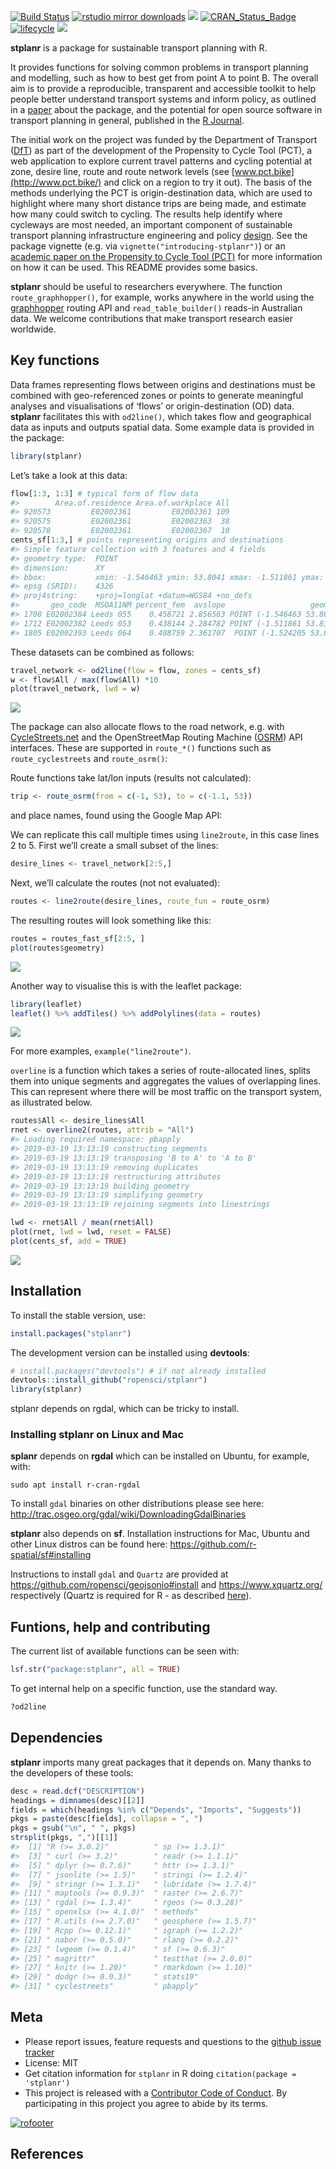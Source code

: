 
<!-- README.md is generated from README.Rmd. Please edit that file -->

[![Build
Status](https://travis-ci.org/ropensci/stplanr.svg?branch=master)](https://travis-ci.org/ropensci/stplanr)
[![rstudio mirror
downloads](http://cranlogs.r-pkg.org/badges/stplanr)](https://github.com/metacran/cranlogs.app)
[![](https://cranlogs.r-pkg.org/badges/grand-total/stplanr)](https://cran.rstudio.com/web/packages/stplanr/index.html)
[![CRAN\_Status\_Badge](http://www.r-pkg.org/badges/version/stplanr)](https://cran.r-project.org/package=stplanr)
[![lifecycle](https://img.shields.io/badge/lifecycle-maturing-blue.svg)](https://www.tidyverse.org/lifecycle/#maturing)
[![](https://badges.ropensci.org/10_status.svg)](https://github.com/ropensci/onboarding/issues/10)

**stplanr** is a package for sustainable transport planning with R.

It provides functions for solving common problems in transport planning
and modelling, such as how to best get from point A to point B. The
overall aim is to provide a reproducible, transparent and accessible
toolkit to help people better understand transport systems and inform
policy, as outlined in a
[paper](https://journal.r-project.org/archive/2018/RJ-2018-053/index.html)
about the package, and the potential for open source software in
transport planning in general, published in the [R
Journal](http://journal.r-project.org/).

The initial work on the project was funded by the Department of
Transport
([DfT](https://www.gov.uk/government/organisations/department-for-transport))
as part of the development of the Propensity to Cycle Tool (PCT), a web
application to explore current travel patterns and cycling potential at
zone, desire line, route and route network levels (see
[www.pct.bike](http://www.pct.bike/) and click on a region to try it
out). The basis of the methods underlying the PCT is origin-destination
data, which are used to highlight where many short distance trips are
being made, and estimate how many could switch to cycling. The results
help identify where cycleways are most needed, an important component of
sustainable transport planning infrastructure engineering and policy
[design](https://www.icevirtuallibrary.com/doi/abs/10.1680/dfct.63495.001).
See the package vignette (e.g. via `vignette("introducing-stplanr")`) or
an [academic paper on the Propensity to Cycle Tool
(PCT)](http://dx.doi.org/10.5198/jtlu.2016.862) for more information on
how it can be used. This README provides some basics.

**stplanr** should be useful to researchers everywhere. The function
`route_graphhopper()`, for example, works anywhere in the world using
the [graphhopper](https://graphhopper.com/) routing API and
`read_table_builder()` reads-in Australian data. We welcome
contributions that make transport research easier worldwide.

## Key functions

Data frames representing flows between origins and destinations must be
combined with geo-referenced zones or points to generate meaningful
analyses and visualisations of ‘flows’ or origin-destination (OD) data.
**stplanr** facilitates this with `od2line()`, which takes flow and
geographical data as inputs and outputs spatial data. Some example data
is provided in the package:

``` r
library(stplanr)
```

Let’s take a look at this data:

``` r
flow[1:3, 1:3] # typical form of flow data
#>        Area.of.residence Area.of.workplace All
#> 920573         E02002361         E02002361 109
#> 920575         E02002361         E02002363  38
#> 920578         E02002361         E02002367  10
cents_sf[1:3,] # points representing origins and destinations
#> Simple feature collection with 3 features and 4 fields
#> geometry type:  POINT
#> dimension:      XY
#> bbox:           xmin: -1.546463 ymin: 53.8041 xmax: -1.511861 ymax: 53.81161
#> epsg (SRID):    4326
#> proj4string:    +proj=longlat +datum=WGS84 +no_defs
#>       geo_code  MSOA11NM percent_fem  avslope                   geometry
#> 1708 E02002384 Leeds 055    0.458721 2.856563 POINT (-1.546463 53.80952)
#> 1712 E02002382 Leeds 053    0.438144 2.284782 POINT (-1.511861 53.81161)
#> 1805 E02002393 Leeds 064    0.408759 2.361707  POINT (-1.524205 53.8041)
```

These datasets can be combined as follows:

``` r
travel_network <- od2line(flow = flow, zones = cents_sf)
w <- flow$All / max(flow$All) *10
plot(travel_network, lwd = w)
```

![](vignettes/README-plot1-1.png)<!-- -->

The package can also allocate flows to the road network, e.g. with
[CycleStreets.net](https://www.cyclestreets.net/api/) and the
OpenStreetMap Routing Machine
([OSRM](https://github.com/Project-OSRM/osrm-backend)) API interfaces.
These are supported in `route_*()` functions such as
`route_cyclestreets` and `route_osrm()`:

Route functions take lat/lon inputs (results not calculated):

``` r
trip <- route_osrm(from = c(-1, 53), to = c(-1.1, 53))
```

and place names, found using the Google Map API:

We can replicate this call multiple times using `line2route`, in this
case lines 2 to 5. First we’ll create a small subset of the lines:

``` r
desire_lines <- travel_network[2:5,]
```

Next, we’ll calculate the routes (not not evaluated):

``` r
routes <- line2route(desire_lines, route_fun = route_osrm)
```

The resulting routes will look something like this:

``` r
routes = routes_fast_sf[2:5, ]
plot(routes$geometry)
```

![](vignettes/README-unnamed-chunk-7-1.png)<!-- -->

Another way to visualise this is with the leaflet package:

``` r
library(leaflet)
leaflet() %>% addTiles() %>% addPolylines(data = routes)
```

![](vignettes/README-unnamed-chunk-8-1.png)<!-- -->

For more examples, `example("line2route")`.

`overline` is a function which takes a series of route-allocated lines,
splits them into unique segments and aggregates the values of
overlapping lines. This can represent where there will be most traffic
on the transport system, as illustrated below.

``` r
routes$All <- desire_lines$All
rnet <- overline2(routes, attrib = "All")
#> Loading required namespace: pbapply
#> 2019-03-19 13:13:19 constructing segments
#> 2019-03-19 13:13:19 transposing 'B to A' to 'A to B'
#> 2019-03-19 13:13:19 removing duplicates
#> 2019-03-19 13:13:19 restructuring attributes
#> 2019-03-19 13:13:19 building geometry
#> 2019-03-19 13:13:19 simplifying geometry
#> 2019-03-19 13:13:19 rejoining segments into linestrings

lwd <- rnet$All / mean(rnet$All)
plot(rnet, lwd = lwd, reset = FALSE)
plot(cents_sf, add = TRUE)
```

![](vignettes/README-rnet-1.png)<!-- -->

## Installation

To install the stable version, use:

``` r
install.packages("stplanr")
```

The development version can be installed using **devtools**:

``` r
# install.packages("devtools") # if not already installed
devtools::install_github("ropensci/stplanr")
library(stplanr)
```

stplanr depends on rgdal, which can be tricky to install.

### Installing stplanr on Linux and Mac

**splanr** depends on **rgdal** which can be installed on Ubuntu, for
example, with:

    sudo apt install r-cran-rgdal

To install `gdal` binaries on other distributions please see here:
<http://trac.osgeo.org/gdal/wiki/DownloadingGdalBinaries>

**stplanr** also depends on **sf**. Installation instructions for Mac,
Ubuntu and other Linux distros can be found here:
<https://github.com/r-spatial/sf#installing>

Instructions to install `gdal` and `Quartz` are provided at
<https://github.com/ropensci/geojsonio#install> and
<https://www.xquartz.org/> respectively (Quartz is required for R - as
described [here](https://cran.r-project.org/bin/macosx/)).

## Funtions, help and contributing

The current list of available functions can be seen with:

``` r
lsf.str("package:stplanr", all = TRUE)
```

To get internal help on a specific function, use the standard way.

``` r
?od2line
```

## Dependencies

**stplanr** imports many great packages that it depends on. Many thanks
to the developers of these tools:

``` r
desc = read.dcf("DESCRIPTION")
headings = dimnames(desc)[[2]]
fields = which(headings %in% c("Depends", "Imports", "Suggests"))
pkgs = paste(desc[fields], collapse = ", ")
pkgs = gsub("\n", " ", pkgs)
strsplit(pkgs, ",")[[1]]
#>  [1] "R (>= 3.0.2)"          " sp (>= 1.3.1)"       
#>  [3] " curl (>= 3.2)"        " readr (>= 1.1.1)"    
#>  [5] " dplyr (>= 0.7.6)"     " httr (>= 1.3.1)"     
#>  [7] " jsonlite (>= 1.5)"    " stringi (>= 1.2.4)"  
#>  [9] " stringr (>= 1.3.1)"   " lubridate (>= 1.7.4)"
#> [11] " maptools (>= 0.9.3)"  " raster (>= 2.6.7)"   
#> [13] " rgdal (>= 1.3.4)"     " rgeos (>= 0.3.28)"   
#> [15] " openxlsx (>= 4.1.0)"  " methods"             
#> [17] " R.utils (>= 2.7.0)"   " geosphere (>= 1.5.7)"
#> [19] " Rcpp (>= 0.12.1)"     " igraph (>= 1.2.2)"   
#> [21] " nabor (>= 0.5.0)"     " rlang (>= 0.2.2)"    
#> [23] " lwgeom (>= 0.1.4)"    " sf (>= 0.6.3)"       
#> [25] " magrittr"             " testthat (>= 2.0.0)" 
#> [27] " knitr (>= 1.20)"      " rmarkdown (>= 1.10)" 
#> [29] " dodgr (>= 0.0.3)"     " stats19"             
#> [31] " cyclestreets"         " pbapply"
```

## Meta

  - Please report issues, feature requests and questions to the [github
    issue tracker](https://github.com/ropensci/stplanr/issues)
  - License: MIT
  - Get citation information for `stplanr` in R doing `citation(package
    = 'stplanr')`
  - This project is released with a [Contributor Code of
    Conduct](CONDUCT.md). By participating in this project you agree to
    abide by its
terms.

[![rofooter](http://ropensci.org/public_images/github_footer.png)](http://ropensci.org)

## References
